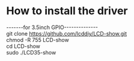 # How to install the driver
-------for 3.5inch GPIO--------------  \
git clone https://github.com/lcddiy/LCD-show.git \
chmod -R 755 LCD-show \
cd LCD-show \
sudo ./LCD35-show 
